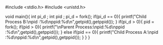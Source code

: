 #include <stdio.h>
#include <unistd.h>

void main(){
  int pi_d ;
  int pid ;
  pi_d = fork();
  if(pi_d == 0){
    printf("Child Process B:\npid :%d\nppid:%d\n",getpid(),getppid());
  }
  if(pi_d > 0){
    pid = fork();
    if(pid > 0){
      printf("\nParent Process:\npid:%d\nppid :%d\n",getpid(),getppid());
    }
    else if(pid == 0){
      printf("Child Process A:\npid :%d\nppid:%d\n",getpid(),getppid());
    }
  }
}
